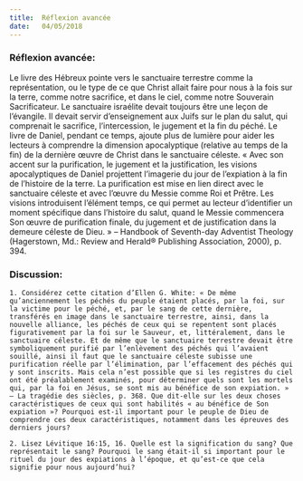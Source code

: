 ```yaml
---
title:  Réflexion avancée
date:   04/05/2018
---
```


### Réflexion avancée: 

Le livre des Hébreux pointe vers le sanctuaire terrestre comme la représentation, ou le type de ce que Christ allait faire pour nous à la fois sur la terre, comme notre sacrifice, et dans le ciel, comme notre Souverain Sacrificateur. Le sanctuaire israélite devait toujours être une leçon de l’évangile. Il devait servir d’enseignement aux Juifs sur le plan du salut, qui comprenait le sacrifice, l’intercession, le jugement et la fin du péché. Le livre de Daniel, pendant ce temps, ajoute plus de lumière pour aider les lecteurs à comprendre la dimension apocalyptique (relative au temps de la fin) de la dernière œuvre de Christ dans le sanctuaire céleste. « Avec son accent sur la purification, le jugement et la justification, les visions apocalyptiques de Daniel projettent l’imagerie du jour de l’expiation à la fin de l’histoire de la terre. La purification est mise en lien direct avec le sanctuaire céleste et avec l’œuvre du Messie comme Roi et Prêtre. Les visions introduisent l’élément temps, ce qui permet au lecteur d’identifier un moment spécifique dans l’histoire du salut, quand le Messie commencera Son œuvre de purification finale, du jugement et de justification dans la demeure céleste de Dieu. » – Handbook of Seventh-day Adventist Theology (Hagerstown, Md.: Review and Herald® Publishing Association, 2000), p. 394.

### Discussion:

`1. Considérez cette citation d’Ellen G. White: « De même qu’anciennement les péchés du peuple étaient placés, par la foi, sur la victime pour le péché, et, par le sang de cette dernière, transférés en image dans le sanctuaire terrestre, ainsi, dans la nouvelle alliance, les péchés de ceux qui se repentent sont placés figurativement par la foi sur le Sauveur, et, littéralement, dans le sanctuaire céleste. Et de même que le sanctuaire terrestre devait être symboliquement purifié par l’enlèvement des péchés qui l’avaient souillé, ainsi il faut que le sanctuaire céleste subisse une purification réelle par l’élimination, par l’effacement des péchés qui y sont inscrits. Mais cela n’est possible que si les registres du ciel ont été préalablement examinés, pour déterminer quels sont les mortels qui, par la foi en Jésus, se sont mis au bénéfice de son expiation. » – La tragédie des siècles, p. 368. Que dit-elle sur les deux choses caractéristiques de ceux qui sont habilités « au bénéfice de Son expiation »? Pourquoi est-il important pour le peuple de Dieu de comprendre ces deux caractéristiques, notamment dans les épreuves des derniers jours?`

`2. Lisez Lévitique 16:15, 16. Quelle est la signification du sang? Que représentait le sang? Pourquoi le sang était-il si important pour le rituel du jour des expiations à l’époque, et qu’est-ce que cela signifie pour nous aujourd’hui?`